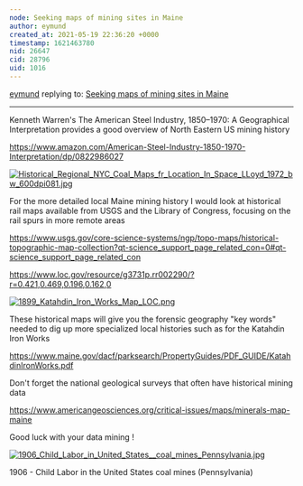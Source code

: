 ```yaml
---
node: Seeking maps of mining sites in Maine
author: eymund
created_at: 2021-05-19 22:36:20 +0000
timestamp: 1621463780
nid: 26647
cid: 28796
uid: 1016
---
```




[eymund](../profile/eymund) replying to: [Seeking maps of mining sites in Maine](../notes/liz/05-19-2021/seeking-maps-of-mining-sites-in-maine)

----
Kenneth Warren's The American Steel Industry, 1850–1970: A Geographical Interpretation provides a good overview of North Eastern US mining history

https://www.amazon.com/American-Steel-Industry-1850-1970-Interpretation/dp/0822986027


[![Historical_Regional_NYC_Coal_Maps_fr_Location_In_Space_LLoyd_1972_bw_600dpi081.jpg](/i/43865)](/i/43865?s=o)

For the more detailed local Maine mining history I would look at historical rail maps available from USGS and the Library of Congress, focusing on the rail spurs in  more remote areas

https://www.usgs.gov/core-science-systems/ngp/topo-maps/historical-topographic-map-collection?qt-science_support_page_related_con=0#qt-science_support_page_related_con

https://www.loc.gov/resource/g3731p.rr002290/?r=0.421,0.469,0.196,0.162,0

[![1899_Katahdin_Iron_Works_Map_LOC.png](/i/43866)](/i/43866?s=o)

These historical maps will give you the forensic geography "key words" needed to dig up more specialized local histories such as for the Katahdin Iron Works

https://www.maine.gov/dacf/parksearch/PropertyGuides/PDF_GUIDE/KatahdinIronWorks.pdf

Don't forget the national geological surveys that often have historical mining data

https://www.americangeosciences.org/critical-issues/maps/minerals-map-maine

Good luck with your data mining !


[![1906_Child_Labor_in_United_States__coal_mines_Pennsylvania.jpg](/i/43868)](/i/43868?s=o)

1906 - Child Labor in the United States coal mines (Pennsylvania)


